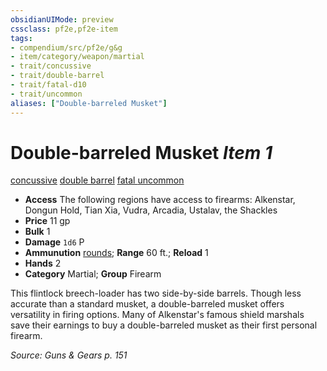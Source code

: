 ```yaml
---
obsidianUIMode: preview
cssclass: pf2e,pf2e-item
tags:
- compendium/src/pf2e/g&g
- item/category/weapon/martial
- trait/concussive
- trait/double-barrel
- trait/fatal-d10
- trait/uncommon
aliases: ["Double-barreled Musket"]
---
```

# Double-barreled Musket *Item 1*  
[concussive](/rules/traits/concussive-g-g.md)  [double barrel](/rules/traits/double-barrel-g-g.md)  [fatal <d10>](/rules/traits/fatal.md)  [uncommon](/rules/traits/uncommon.md)  

- **Access** The following regions have access to firearms: Alkenstar, Dongun Hold, Tian Xia, Vudra, Arcadia, Ustalav, the Shackles
- **Price** 11 gp
- **Bulk** 1
- **Damage** `1d6` P
- **Ammunution** [rounds](/compendium/equipment/items/round-10-g-g.md); **Range** 60 ft.; **Reload** 1
- **Hands** 2
- **Category** Martial; **Group** Firearm 

This flintlock breech-loader has two side-by-side barrels. Though less accurate than a standard musket, a double-barreled musket offers versatility in firing options. Many of Alkenstar's famous shield marshals save their earnings to buy a double-barreled musket as their first personal firearm.

*Source: Guns & Gears p. 151*